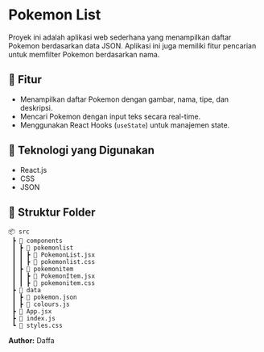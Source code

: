 # Pokemon List

Proyek ini adalah aplikasi web sederhana yang menampilkan daftar Pokemon berdasarkan data JSON. Aplikasi ini juga memiliki fitur pencarian untuk memfilter Pokemon berdasarkan nama.

## 🚀 Fitur
- Menampilkan daftar Pokemon dengan gambar, nama, tipe, dan deskripsi.
- Mencari Pokemon dengan input teks secara real-time.
- Menggunakan React Hooks (`useState`) untuk manajemen state.

## 📌 Teknologi yang Digunakan
- React.js
- CSS
- JSON

## 📂 Struktur Folder
```
📦 src
 ┣ 📂 components
 ┃ ┣ 📂 pokemonlist
 ┃ ┃ ┣ 📜 PokemonList.jsx
 ┃ ┃ ┣ 📜 pokemonlist.css
 ┃ ┣ 📂 pokemonitem
 ┃ ┃ ┣ 📜 PokemonItem.jsx
 ┃ ┃ ┣ 📜 pokemonitem.css
 ┣ 📂 data
 ┃ ┣ 📜 pokemon.json
 ┃ ┣ 📜 colours.js
 ┣ 📜 App.jsx
 ┣ 📜 index.js
 ┗ 📜 styles.css
```

**Author:** Daffa

